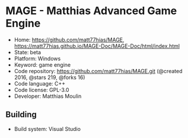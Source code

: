 # MAGE - Matthias Advanced Game Engine

- Home: https://github.com/matt77hias/MAGE, https://matt77hias.github.io/MAGE-Doc/MAGE-Doc/html/index.html
- State: beta
- Platform: Windows
- Keyword: game engine
- Code repository: https://github.com/matt77hias/MAGE.git (@created 2016, @stars 219, @forks 16)
- Code language: C++
- Code license: GPL-3.0
- Developer: Matthias Moulin

## Building

- Build system: Visual Studio
